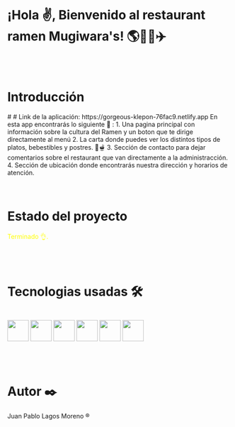 <h1>¡Hola ✌️, Bienvenido al restaurant ramen Mugiwara's! 🌎🍹🥣✈️</h1> 
<br>
<br>
<h1>Introducción</h1>
# # Link de la aplicación: https://gorgeous-klepon-76fac9.netlify.app
En esta app encontrarás lo siguiente 🧾	 :
1. Una pagina principal con información sobre la cultura del Ramen y un boton que te dirige directamente al menú
2. La carta donde puedes ver los distintos tipos de platos, bebestibles y postres. 🧋🫕
3. Sección de contacto para dejar comentarios sobre el restaurant que van directamente a la administracción.
4. Sección de ubicación donde encontrarás nuestra dirección y horarios de atención.
<br>
<br>
<br>
<h1>Estado del proyecto </h1>
<span style="color: yellow">Terminado 👌.</span>
<br>
<br>
<br>
<br>
<h1> Tecnologias usadas 🛠️</h1>
<br>
<img src="https://cdn-icons-png.flaticon.com/512/919/919827.png" height="48" width="48"/>
<img src="https://cdn-icons-png.flaticon.com/512/919/919826.png" height="48" width="48"/>
<img src="https://cdn-icons-png.flaticon.com/512/5968/5968292.png" height="48" width="48"/>
<img src="https://upload.wikimedia.org/wikipedia/commons/thumb/b/b2/Bootstrap_logo.svg/602px-Bootstrap_logo.svg.png" height="48" width="48"/>
<img src="https://upload.wikimedia.org/wikipedia/commons/thumb/4/47/React.svg/1200px-React.svg.png" height="48" width="48"/>
<img src="https://img.icons8.com/color/480/firebase.png" height="48" width="48"/>
<br>
<br>
<br>
<br>
<h1> Autor ✒️ </h1>
<p> Juan Pablo Lagos Moreno ® </p>
